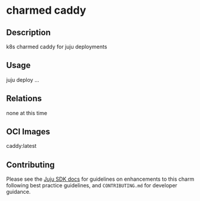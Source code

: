 # charmed caddy

## Description

k8s charmed caddy for juju deployments

## Usage

juju deploy ...


## Relations

none at this time

## OCI Images

caddy:latest

## Contributing

Please see the [Juju SDK docs](https://juju.is/docs/sdk) for guidelines 
on enhancements to this charm following best practice guidelines, and
`CONTRIBUTING.md` for developer guidance.

